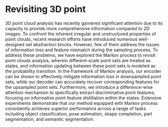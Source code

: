 # Revisiting 3D point
3D point cloud analysis has recently garnered significant attention due to its capacity to provide more comprehensive information compared to 2D images. To confront the inherent irregular and unstructured properties of point clouds, recent research efforts have introduced numerous well-designed set abstraction blocks. However, few of them address the issues of information loss and feature mismatch during the sampling process. To address these problems, we have  explored the Markov process to revisit point clouds analysis, wherein different-scale point sets are treated as states, and information updating between these point sets is modeled as the probability transition. In the framework of Markov analysis, our encoder can be shown to effectively mitigate information loss in downsampled point sets, while our decoder can accurately recover corresponding features for the upsampled point sets. Furthermore, we introduce a difference-wise attention mechanism to specifically extract discriminative point features, focusing on informative point feature distillation within the states. Extensive experiments demonstrate that our method equipped with Markov process consistently achieves superior performance across a range of tasks including object classification, pose estimation, shape completion, part segmentation, and semantic segmentation.
